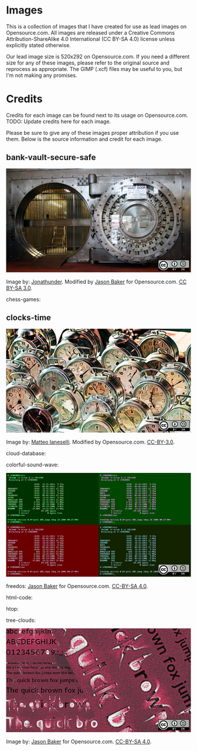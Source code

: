 # Images

This is a collection of images that I have created for use as lead images on Opensource.com. All images are released under a Creative Commons Attribution-ShareAlike 4.0 International (CC BY-SA 4.0) license unless explicitly stated otherwise.

Our lead image size is 520x292 on Opensource.com. If you need a different size for any of these images, please refer to the original source and reprocess as appropriate. The GIMP (.xcf) files may be useful to you, but I'm not making any promises.

# Credits

Credits for each image can be found next to its usage on Opensource.com. TODO: Update credits here for each image.

Please be sure to give any of these images proper attribution if you use them. Below is the source information and credit for each image.

## bank-vault-secure-safe

![bank-vault-secure-safe](/output/bank-vault-secure-safe.png)

Image by: <a href="https://commons.wikimedia.org/wiki/File:WinonaSavingsBankVault.JPG">Jonathunder</a>. Modified by <a href="https://opensource.com/users/jason-baker" target="_blank">Jason Baker</a> for Opensource.com. <a href="https://creativecommons.org/licenses/by-sa/3.0/">CC BY-SA 3.0</a>.

chess-games:

## clocks-time

![clocks-time](/output/clocks-time.png)

Image by: <a href="https://commons.wikimedia.org/wiki/User:Ianezz" title="User:Ianezz">Matteo Ianeselli</a>. Modified by Opensource.com.&nbsp;<a href="http://creativecommons.org/licenses/by/3.0/" rel="nofollow">CC-BY-3.0</a>.

cloud-database:

colorful-sound-wave:

![freedos](/output/freedos.png)

freedos: <a href="https://opensource.com/users/jason-baker" target="_blank">Jason Baker</a> for Opensource.com. <a href="https://creativecommons.org/licenses/by-sa/4.0/" target="_blank">CC-BY-SA 4.0</a>.

html-code: 

htop: 

tree-clouds:

![typography-fonts](/output/typography-fonts.png)

Image by: <a href="https://opensource.com/users/jason-baker" target="_blank">Jason Baker</a> for Opensource.com. <a href="https://creativecommons.org/licenses/by-sa/4.0/" target="_blank">CC-BY-SA 4.0</a>.
